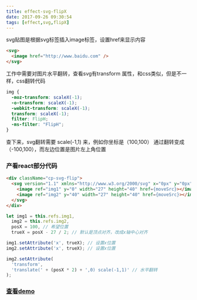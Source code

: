 ```yaml
---
title: effect-svg-flipX
date: 2017-09-26 09:30:54
tags: [effect,svg,flipX]
---
```


svg贴图是根据svg标签插入image标签，设置href来显示内容
```html
<svg>
  <image href="http://www.baidu.com" />
</svg>
```
工作中需要对图片水平翻转，查看svg有transform 属性，和css类似，但是不一样，css翻转代码
```css
img {
  -moz-transform: scaleX(-1);
  -o-transform: scaleX(-1);
  -webkit-transform: scaleX(-1);
  transform: scaleX(-1);
  filter: FlipH;
  -ms-filter: "FlipH";
}
```
查下来，svg翻转需要 scale(-1,1) 来，例如你坐标是（100,100） 通过翻转变成 （-100,100），而左边位置是图片左上角位置

### 产看react部分代码
```html
<div className="cp-svg-flip">
  <svg version="1.1" xmlns="http://www.w3.org/2000/svg" x="0px" y="0px" viewBox="0 0 523.6 1437.1">
    <image ref="img1" y="0" width="27" height="40" href={moveSrc}></image>
    <image ref="img2" y="40" width="27" height="40" href={moveSrc}></image>
  </svg>
</div>
```

```js
let img1 = this.refs.img1,
  img2 = this.refs.img2,
  posX = 100, // 希望位置
  trueX = posX - 27 / 2; // 默认是顶点对齐，改成x轴中心对齐

img1.setAttribute('x', trueX); // 设置x位置
img2.setAttribute('x', trueX); // 设置x位置

img2.setAttribute(
  'transform',
  'translate(' + (posX * 2) + ',0) scale(-1,1)' // 水平翻转
);
```

### [查看demo](/effect/#/svg-flip)
